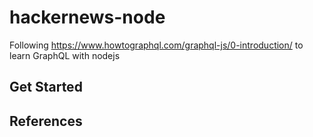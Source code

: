 # hackernews-node
Following https://www.howtographql.com/graphql-js/0-introduction/ to learn GraphQL with nodejs

## Get Started

## References
